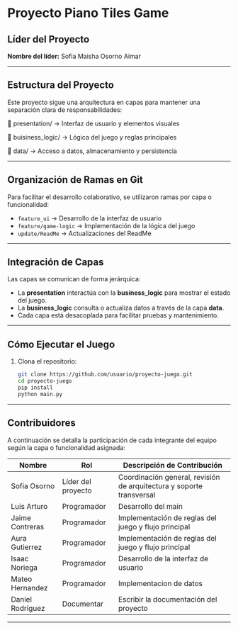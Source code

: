 #  Proyecto Piano Tiles Game

## Líder del Proyecto
**Nombre del líder:** Sofia Maisha Osorno Aimar

---

## Estructura del Proyecto

Este proyecto sigue una arquitectura en capas para mantener una separación clara de responsabilidades:

📁 presentation/ → Interfaz de usuario y elementos visuales

📁 buisiness_logic/ → Lógica del juego y reglas principales 

📁 data/ → Acceso a datos, almacenamiento y persistencia


---

## Organización de Ramas en Git

Para facilitar el desarrollo colaborativo, se utilizaron ramas por capa o funcionalidad:

- `feature_ui` → Desarrollo de la interfaz de usuario  
- `feature/game-logic` → Implementación de la lógica del juego  
- `update/ReadMe` → Actualizaciones del ReadMe

---

## Integración de Capas

Las capas se comunican de forma jerárquica:

- La **presentation** interactúa con la **business_logic** para mostrar el estado del juego.
- La **business_logic** consulta o actualiza datos a través de la capa **data**.
- Cada capa está desacoplada para facilitar pruebas y mantenimiento.

---

## Cómo Ejecutar el Juego

1. Clona el repositorio:  
   ```bash
   git clone https://github.com/usuario/proyecto-juego.git
   cd proyecto-juego
   pip install
   python main.py


---

## Contribuidores

A continuación se detalla la participación de cada integrante del equipo según la capa o funcionalidad asignada:

| Nombre                | Rol       | Descripción de Contribución                                         |
|-----------------------|---------------------------|----------------------------------------------------------------------|
| Sofia Osorno    | Líder del proyecto         | Coordinación general, revisión de arquitectura y soporte transversal |
| Luis Arturo            | Programador      | Desarrollo del main          |
| Jaime Contreras          | Programador          | Implementación de reglas del juego y flujo principal                 |
| Aura Gutierrez       | Programador              | Implementación de reglas del juego y flujo principal             |
| Isaac Noriega       | Programador              | Desarrollo de la interfaz de usuario             |
| Mateo Hernandez       | Programador              | Implementacion de datos             |
| Daniel Rodriguez | Documentar     | Escribir la documentación del proyecto                             |

---

